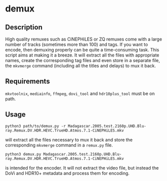 # demux

## Description

High quality remuxes such as CiNEPHiLES or ZQ remuxes come with a large number of tracks (sometimes more than 100) and tags. If you want to encode, then demuxing properly can be quite a time-consuming task. This script aims at making it a breeze. It will extract all the files with appropriate names, create the corresponding tag files and even store in a separate file, the `mkvmerge` command (including all the titles and delays) to mux it back.

## Requirements

`mkvtoolnix`, `mediainfo`, `ffmpeg`, `dovi_tool` and `hdr10plus_tool` must be on path.


## Usage

```
python3 path/to/demux.py -r Madagascar.2005.test.2160p.UHD.Blu-ray.Remux.DV.HDR.HEVC.TrueHD.Atmos.7.1-CiNEPHiLES.mkv
```
will extract all the files necessary to mux it back and store the corresponding `mkvmerge` command in a `remux.py` file.

```
python3 demux.py Madagascar.2005.test.2160p.UHD.Blu-ray.Remux.DV.HDR.HEVC.TrueHD.Atmos.7.1-CiNEPHiLES.mkv
```
is intended for the encoder. It will not extract the video file, but instead the DoVi and HDR10+ metadata and process them for encoding.


